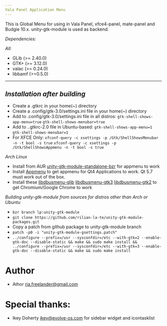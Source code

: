 ```yaml
---
Vala Panel Application Menu
---
```


This is Global Menu for using in Vala Panel, xfce4-panel, mate-panel and Budgie 10.x. unity-gtk-module is used as backend.

*Dependencies:*

*All:*
 * GLib (>= 2.40.0)
 * GTK+ (>= 3.12.0)
 * valac (>= 0.24.0)
 * libbamf (>=0.5.0)

---
*Installation after building*
---
* Create a .gtkrc in your home(~) directory
* Create a .config/gtk-3.0/settings.ini file in your home(~) directory
* Add to .config/gtk-3.0/settings.ini file in all distros:
`gtk-shell-shows-app-menu=true`
`gtk-shell-shows-menubar=true`
* Add to ..gtkrc-2.0 file in Ubuntu-based:
`gtk-shell-shows-app-menu=1`
`gtk-shell-shows-menubar=1`
* For XFCE Only: 
`xfconf-query -c xsettings -p /Gtk/ShellShowsMenubar -n -t bool -s true`
`xfconf-query -c xsettings -p /Gtk/ShellShowsAppmenu -n -t bool -s true`

*Arch Linux*
* Install from AUR [unity-gtk-module-standalone-bzr](https://aur.archlinux.org/packages/unity-gtk-module-standalone-bzr/) for appmenu to work
* Install [Appmenu](https://aur.archlinux.org/packages/appmenu-qt/) to get appmenu for Qt4 Applications to work. Qt 5.7 must work out of the box.
* Install these [libdbusmenu-glib](https://aur.archlinux.org/packages/libdbusmenu-glib/) [libdbusmenu-gtk3](https://aur.archlinux.org/packages/libdbusmenu-gtk3/) [libdbusmenu-gtk2](https://aur.archlinux.org/packages/libdbusmenu-gtk2/) to get Chromium/Google Chrome to work

*Building unity-gtk-module from sources for distros other than Arch or Ubuntu*
* `bzr branch lp:unity-gtk-module` 
* `git clone https://github.com/rilian-la-te/unity-gtk-module-packages.git`
* Copy a patch from github package to unity-gtk-module branch
* `patch -p0 -i "unity-gtk-module-gsettings.patch"`
* `../configure --prefix=/usr --sysconfdir=/etc --with-gtk=2 --enable-gtk-doc --disable-static && make && sudo make install &&   ../configure --prefix=/usr --sysconfdir=/etc --with-gtk=3 --enable-gtk-doc --disable-static && make && sudo make install`

Author
===
 * Athor <ria.freelander@gmail.com>

Special thanks:
===
 * Ikey Doherty <ikey@evolve-os.com> for sidebar widget and icontasklist

